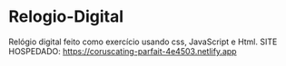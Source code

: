 # Relogio-Digital
Relógio digital feito como exercício usando css, JavaScript e Html.
SITE HOSPEDADO:
https://coruscating-parfait-4e4503.netlify.app
